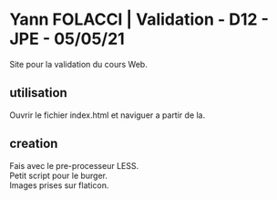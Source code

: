 # Yann FOLACCI | Validation - D12 - JPE - 05/05/21

Site pour la validation du cours Web.

## utilisation
Ouvrir le fichier index.html et naviguer a partir de la.

## creation
Fais avec le pre-processeur LESS.  
Petit script pour le burger.  
Images prises sur flaticon.  